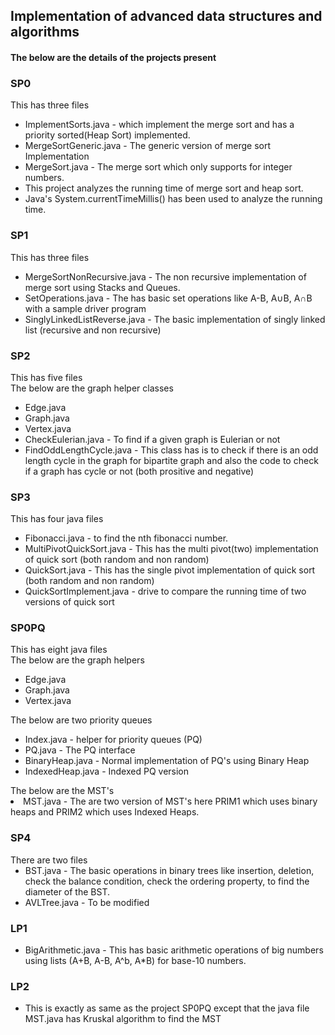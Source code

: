 <h2>Implementation of advanced data structures and algorithms</h2>

<h4>The below are the details of the projects present</h4>

<h3>SP0</h3>
This has three files<br/>
<ul>
<li>	ImplementSorts.java - which implement the merge sort and has a priority sorted(Heap Sort)  implemented.
<li>	MergeSortGeneric.java - The generic version of merge sort Implementation
<li>	MergeSort.java - The merge sort which only supports for integer numbers.
<li>	This project analyzes the running time of merge sort and heap sort.
<li>	Java's System.currentTimeMillis() has been used to analyze the running time.
</ul>

<h3>SP1</h3>
This has three files<br/>
<ul>
<li>	MergeSortNonRecursive.java - The non recursive implementation of merge sort using Stacks and Queues.
<li>	SetOperations.java - The has basic set operations like A-B, A∪B, A∩B with a sample driver program
<li>	SinglyLinkedListReverse.java - The basic implementation of singly linked list (recursive and non recursive)
</ul>

<h3>SP2</h3>
This has five files<br/>
The below are the graph helper classes<br/>
<ul>
<li>	Edge.java  
<li>	Graph.java
<li>	Vertex.java  
<li>	CheckEulerian.java - To find if a given graph is Eulerian or not
<li>	FindOddLengthCycle.java - This class has is to check if there is an odd length cycle in the graph for  bipartite graph and also the code to check if a graph has cycle or not (both prositive and negative)
</ul>

<h3>SP3</h3>
This has four java files<br/>
<ul>
<li>	Fibonacci.java - to find the nth fibonacci number.
<li>	MultiPivotQuickSort.java - This has the multi pivot(two) implementation of quick sort (both random and non random)
<li>	QuickSort.java - This has the single pivot implementation of quick sort (both random and non random)
<li>	QuickSortImplement.java - drive to compare the running time of two versions of quick sort
</ul>

<h3>SP0PQ</h3>
This has eight java files<br/>
      The below are the graph helpers<br/>
<ul>
<li>	Edge.java
<li>	Graph.java
<li>	Vertex.java

</ul>
The below are two priority queues<br/>
<ul>
<li>	Index.java - helper for priority queues (PQ)
<li>	PQ.java - The PQ interface
<li>	BinaryHeap.java - Normal implementation of PQ's using Binary Heap
<li>	IndexedHeap.java - Indexed PQ version
</ul>
The below are the MST's<br/
<ul>

<li>MST.java - The are two version of MST's here PRIM1 which uses binary heaps and PRIM2 which uses Indexed Heaps.
</ul>

<h3>SP4</h3>
 There are two files<br/>
<ul>
<li>	BST.java - The basic operations in binary trees like insertion, deletion, check the balance condition, check the ordering property, to find the diameter of the BST.
<li>	AVLTree.java - To be modified
</ul>

<h3>LP1</h3>
<ul>
<li>	BigArithmetic.java - This has basic arithmetic operations of big numbers using lists (A+B, A-B, A^b, A*B) for base-10 numbers.
</ul>

<h3>LP2</h3>
<ul>
<li>	This is exactly as same as the project SP0PQ except that the java file MST.java has Kruskal algorithm to find the MST
</ul>

